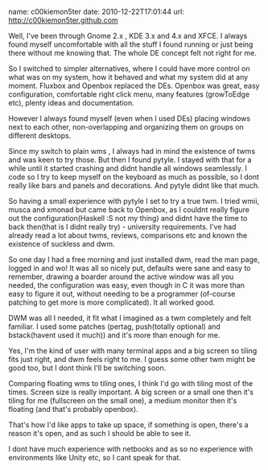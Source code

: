 name: c00kiemon5ter
date: 2010-12-22T17:01:44
url: http://c00kiemon5ter.github.com

Well, I've been through Gnome 2.x , KDE 3.x and 4.x and XFCE. I always found
myself uncomfortable with all the stuff I found running or just being there
without me knowing that. The whole DE concept felt not right for me.

So I switched to simpler alternatives, where I could have more control on what
was on my system, how it behaved and what my system did at any moment. Fluxbox
and Openbox replaced the DEs. Openbox was great, easy configuration,
comfortable right click menu, many features (growToEdge etc), plenty ideas and
documentation.

However I always found myself (even when I used DEs) placing windows next to
each other, non-overlapping and organizing them on groups on different
desktops.

Since my switch to plain wms , I always had in mind the existence of twms and
was keen to try those. But then I found pytyle. I stayed with that for a while
until it started crashing and didnt handle all windows seamlessly. I code so I
try to keep myself on the keyboard as much as possible, so I dont really like
bars and panels and decorations. And pytyle didnt like that much.

So having a small experience with pytyle I set to try a true twm. I tried
wmii, musca and xmonad but came back to Openbox, as I couldnt really figure
out the configuration(Haskell :S not my thing) and didnt have the time to back
then(that is I didnt really try) - university requirements. I've had already
read a lot about twms, reviews, comparisons etc and known the existence of
suckless and dwm.

So one day I had a free morning and just installed dwm, read the man page,
logged in and wo! It was all so nicely put, defaults were sane and easy to
remember, drawing a boarder around the active window was all you needed, the
configuration was easy, even though in C it was more than easy to figure it
out, without needing to be a programmer (of-course patching to get more is
more complicated). It all worked good.

DWM was all I needed, it fit what I imagined as a twm completely and felt
familiar. I used some patches (pertag, push(totally optional) and
bstack(havent used it much)) and it's more than enough for me.

Yes, I'm the kind of user with many terminal apps and a big screen so tiling
fits just right, and dwm feels right to me. I guess some other twm might be
good too, but I dont think I'll be switching soon.

Comparing floating wms to tiling ones, I think I'd go with tiling most of the
times. Screen size is really important. A big screen or a small one then it's
tiling for me (fullscreen on the small one), a medium monitor then it's
floating (and that's probably openbox).

That's how I'd like apps to take up space, if something is open, there's a
reason it's open, and as such I should be able to see it.

I dont have much experience with netbooks and as so no experience with
environments like Unity etc, so I cant speak for that.
